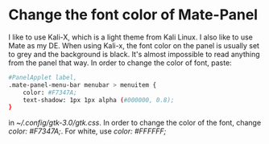 # Change the font color of Mate-Panel
I like to use Kali-X, which is a light theme from Kali Linux. I also like to use Mate as my DE. When using Kali-x, the font color on the panel is usually set to grey and the background is black. It's almost impossible to read anything from the panel that way. 
In order to change the color of font, paste: 
```bash
#PanelApplet label,
.mate-panel-menu-bar menubar > menuitem {
    color: #F7347A;
    text-shadow: 1px 1px alpha (#000000, 0.8);
}
```
in *~/.config/gtk-3.0/gtk.css*. 
In order to change the color of the font, change *color: #F7347A;*. For white, use *color: #FFFFFF;*
